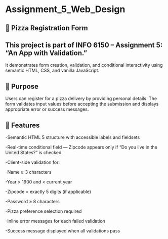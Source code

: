 # Assignment_5_Web_Design

## 🍕 Pizza Registration Form

## This project is part of INFO 6150 – Assignment 5: “An App with Validation.”
It demonstrates form creation, validation, and conditional interactivity using semantic HTML, CSS, and vanilla JavaScript.

## 🎯 Purpose

Users can register for a pizza delivery by providing personal details. The form validates input values before accepting the submission and displays appropriate error or success messages.

## 🧱 Features

-Semantic HTML 5 structure with accessible labels and fieldsets

-Real-time conditional field — Zipcode appears only if “Do you live in the United States?” is checked

-Client-side validation for:

-Name ≥ 3 characters

-Year > 1900 and < current year

-Zipcode = exactly 5 digits (if applicable)

-Password ≥ 8 characters

-Pizza preference selection required

-Inline error messages for each failed validation

-Success message displayed when all validations pass
